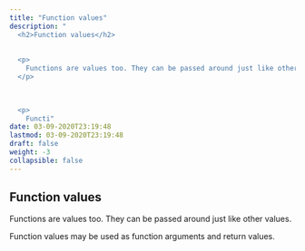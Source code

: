 ```yaml
---
title: "Function values"
description: "
  <h2>Function values</h2>
  
  
  <p>
    Functions are values too. They can be passed around just like other values.
  </p>
  

  
  <p>
    Functi"
date: 03-09-2020T23:19:48
lastmod: 03-09-2020T23:19:48
draft: false
weight: -3
collapsible: false
---
```


  <h2>Function values</h2>
  
  
  <p>
    Functions are values too. They can be passed around just like other values.
  </p>
  

  
  <p>
    Function values may be used as function arguments and return values.
  </p>
  

	
		
	


                                                